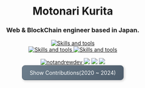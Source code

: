 <h1 align="center">
  Motonari Kurita

  <h3 align="center">Web & BlockChain engineer based in Japan.</h3>
</h1>

<div align="center">
  <p align="center">
    <a href="https://skillicons.dev">
      <img src="https://skillicons.dev/icons?i=linux,apple,windows" alt="Skills and tools"/>
    </a>
    <br/>
    <a href="https://skillicons.dev">
      <img src="https://skillicons.dev/icons?i=aws,azure,gcp,docker,git,github,postgres,mysql,sqlite,solidity,rust" alt="Skills and tools"/>
      <img src="https://skillicons.dev/icons?i=python,fastapi,go,js,react,vue,next,nodejs,nginx,vscode,ai" alt="Skills and tools"/>
    </a>
  </p>

  <a align="center" href="https://github.com/ryo-ma/github-profile-trophy">
    <img src="https://github-profile-trophy.vercel.app/?username=mk1018&theme=onedark&margin-w=15&margin-h=15&column=5" alt="notandrewdev" />
  </a>

  <!-- <picture align="center">
    <source media="(prefers-color-scheme: dark)" srcset="https://github.com/mk1018/mk1018/blob/main/img/snake-dark.svg">
    <img alt="github contribution grid snake animation" src="https://github.com/mk1018/mk1018/blob/main/img/snake-dark.svg">
  </picture> -->

  <img src="https://github-profile-summary-cards.vercel.app/api/cards/profile-details?username=mk1018&theme=github_dark" />

  <img src="https://github-profile-summary-cards.vercel.app/api/cards/repos-per-language?username=mk1018&theme=github_dark" />
  <img src="http://github-profile-summary-cards.vercel.app/api/cards/productive-time?username=mk1018&theme=github_dark&utcOffset=10" />

  <br/>

  <details>
    <summary style="
      display: inline-block; 
      padding: 10px 20px; 
      background: linear-gradient(135deg, #6e7f8d, #4e5d6c); 
      color: #ffffff; 
      border: 1px solid #4e5d6c; 
      border-radius: 8px; 
      box-shadow: 2px 2px 6px rgba(0, 0, 0, 0.2);
      cursor: pointer;
      transition: background 0.3s ease;
    ">
      Show Contributions(2020 ~ 2024)
    </summary>
    <img src="./img/contributions/2020-202505.png" alt="Contributions" style="margin-top: 10px;" />
  </details>

</div>

  
